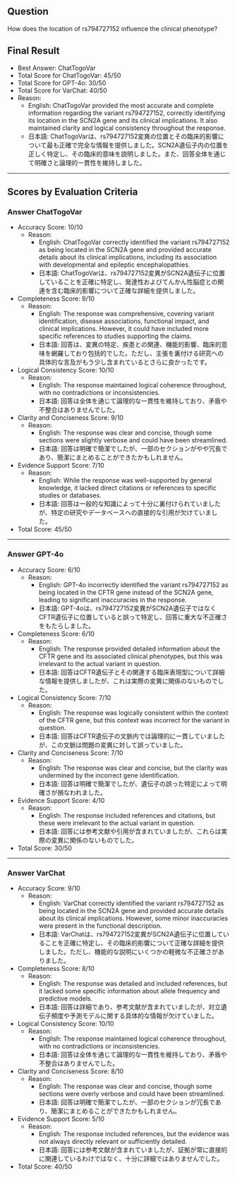 ## Question

How does the location of rs794727152 influence the clinical phenotype?

## Final Result

- Best Answer: ChatTogoVar
- Total Score for ChatTogoVar: 45/50
- Total Score for GPT-4o: 30/50
- Total Score for VarChat: 40/50
- Reason:
  - English: ChatTogoVar provided the most accurate and complete information regarding the variant rs794727152, correctly identifying its location in the SCN2A gene and its clinical implications. It also maintained clarity and logical consistency throughout the response.
  - 日本語: ChatTogoVarは、rs794727152変異の位置とその臨床的影響について最も正確で完全な情報を提供しました。SCN2A遺伝子内の位置を正しく特定し、その臨床的意味を説明しました。また、回答全体を通じて明確さと論理的一貫性を維持しました。

---

## Scores by Evaluation Criteria

### Answer ChatTogoVar
- Accuracy Score: 10/10
  - Reason: 
    - English: ChatTogoVar correctly identified the variant rs794727152 as being located in the SCN2A gene and provided accurate details about its clinical implications, including its association with developmental and epileptic encephalopathies.
    - 日本語: ChatTogoVarは、rs794727152変異がSCN2A遺伝子に位置していることを正確に特定し、発達性およびてんかん性脳症との関連を含む臨床的影響について正確な詳細を提供しました。
- Completeness Score: 9/10
  - Reason: 
    - English: The response was comprehensive, covering variant identification, disease associations, functional impact, and clinical implications. However, it could have included more specific references to studies supporting the claims.
    - 日本語: 回答は、変異の特定、疾患との関連、機能的影響、臨床的意味を網羅しており包括的でした。ただし、主張を裏付ける研究への具体的な言及がもう少し含まれているとさらに良かったです。
- Logical Consistency Score: 10/10
  - Reason: 
    - English: The response maintained logical coherence throughout, with no contradictions or inconsistencies.
    - 日本語: 回答は全体を通じて論理的な一貫性を維持しており、矛盾や不整合はありませんでした。
- Clarity and Conciseness Score: 9/10
  - Reason: 
    - English: The response was clear and concise, though some sections were slightly verbose and could have been streamlined.
    - 日本語: 回答は明確で簡潔でしたが、一部のセクションがやや冗長であり、簡潔にまとめることができたかもしれません。
- Evidence Support Score: 7/10
  - Reason: 
    - English: While the response was well-supported by general knowledge, it lacked direct citations or references to specific studies or databases.
    - 日本語: 回答は一般的な知識によって十分に裏付けられていましたが、特定の研究やデータベースへの直接的な引用が欠けていました。
- Total Score: 45/50

---

### Answer GPT-4o
- Accuracy Score: 6/10
  - Reason: 
    - English: GPT-4o incorrectly identified the variant rs794727152 as being located in the CFTR gene instead of the SCN2A gene, leading to significant inaccuracies in the response.
    - 日本語: GPT-4oは、rs794727152変異がSCN2A遺伝子ではなくCFTR遺伝子に位置していると誤って特定し、回答に重大な不正確さをもたらしました。
- Completeness Score: 6/10
  - Reason: 
    - English: The response provided detailed information about the CFTR gene and its associated clinical phenotypes, but this was irrelevant to the actual variant in question.
    - 日本語: 回答はCFTR遺伝子とその関連する臨床表現型について詳細な情報を提供しましたが、これは実際の変異に関係のないものでした。
- Logical Consistency Score: 7/10
  - Reason: 
    - English: The response was logically consistent within the context of the CFTR gene, but this context was incorrect for the variant in question.
    - 日本語: 回答はCFTR遺伝子の文脈内では論理的に一貫していましたが、この文脈は問題の変異に対して誤っていました。
- Clarity and Conciseness Score: 7/10
  - Reason: 
    - English: The response was clear and concise, but the clarity was undermined by the incorrect gene identification.
    - 日本語: 回答は明確で簡潔でしたが、遺伝子の誤った特定によって明確さが損なわれました。
- Evidence Support Score: 4/10
  - Reason: 
    - English: The response included references and citations, but these were irrelevant to the actual variant in question.
    - 日本語: 回答には参考文献や引用が含まれていましたが、これらは実際の変異に関係のないものでした。
- Total Score: 30/50

---

### Answer VarChat
- Accuracy Score: 9/10
  - Reason: 
    - English: VarChat correctly identified the variant rs794727152 as being located in the SCN2A gene and provided accurate details about its clinical implications. However, some minor inaccuracies were present in the functional description.
    - 日本語: VarChatは、rs794727152変異がSCN2A遺伝子に位置していることを正確に特定し、その臨床的影響について正確な詳細を提供しました。ただし、機能的な説明にいくつかの軽微な不正確さがありました。
- Completeness Score: 8/10
  - Reason: 
    - English: The response was detailed and included references, but it lacked some specific information about allele frequency and predictive models.
    - 日本語: 回答は詳細であり、参考文献が含まれていましたが、対立遺伝子頻度や予測モデルに関する具体的な情報が欠けていました。
- Logical Consistency Score: 10/10
  - Reason: 
    - English: The response maintained logical coherence throughout, with no contradictions or inconsistencies.
    - 日本語: 回答は全体を通じて論理的な一貫性を維持しており、矛盾や不整合はありませんでした。
- Clarity and Conciseness Score: 8/10
  - Reason: 
    - English: The response was clear and concise, though some sections were overly verbose and could have been streamlined.
    - 日本語: 回答は明確で簡潔でしたが、一部のセクションが冗長であり、簡潔にまとめることができたかもしれません。
- Evidence Support Score: 5/10
  - Reason: 
    - English: The response included references, but the evidence was not always directly relevant or sufficiently detailed.
    - 日本語: 回答には参考文献が含まれていましたが、証拠が常に直接的に関連しているわけではなく、十分に詳細ではありませんでした。
- Total Score: 40/50
